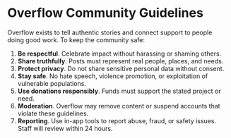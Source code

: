 # Overflow Community Guidelines

Overflow exists to tell authentic stories and connect support to people doing good work. To keep the community safe:

1. **Be respectful**. Celebrate impact without harassing or shaming others.
2. **Share truthfully**. Posts must represent real people, places, and needs.
3. **Protect privacy**. Do not share sensitive personal data without consent.
4. **Stay safe**. No hate speech, violence promotion, or exploitation of vulnerable populations.
5. **Use donations responsibly**. Funds must support the stated project or need.
6. **Moderation**. Overflow may remove content or suspend accounts that violate these guidelines.
7. **Reporting**. Use in-app tools to report abuse, fraud, or safety issues. Staff will review within 24 hours.
